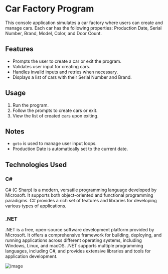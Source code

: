 # Car Factory Program

This console application simulates a car factory where users can create and manage cars. Each car has the following properties: Production Date, Serial Number, Brand, Model, Color, and Door Count.

## Features
- Prompts the user to create a car or exit the program.
- Validates user input for creating cars.
- Handles invalid inputs and retries when necessary.
- Displays a list of cars with their Serial Number and Brand.

## Usage
1. Run the program.
2. Follow the prompts to create cars or exit.
3. View the list of created cars upon exiting.

## Notes
- `goto` is used to manage user input loops.
- Production Date is automatically set to the current date.

## Technologies Used

### C#
C# (C Sharp) is a modern, versatile programming language developed by Microsoft. It supports both object-oriented and functional programming paradigms. C# provides a rich set of features and libraries for developing various types of applications.

### .NET
.NET is a free, open-source software development platform provided by Microsoft. It offers a comprehensive framework for building, deploying, and running applications across different operating systems, including Windows, Linux, and macOS. .NET supports multiple programming languages, including C#, and provides extensive libraries and tools for application development.

![image](https://github.com/user-attachments/assets/77d96fde-d4e9-4304-a1a6-c3816cbd2f7c)
